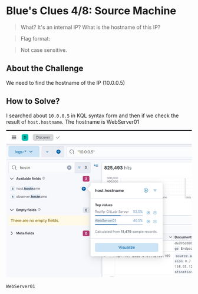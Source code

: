 # Blue's Clues 4/8: Source Machine
> What? It's an internal IP? What is the hostname of this IP?

> Flag format: <hostname>

> Not case sensitive.

## About the Challenge
We need to find the hostname of the IP (10.0.0.5)

## How to Solve?
I searched about `10.0.0.5` in KQL syntax form and then if we check the result of `host.hostname`. The hostname is WebServer01

![flag](images/flag.png)

```
WebServer01
```